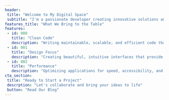 ```yaml
---
header:
 title: "Welcome to My Digital Space"
 subtitle: "I'm a passionate developer creating innovative solutions and beautiful experiences. Explore my work, learn about my journey, and let's build something amazing together"
features_title: "What We Bring to the Table"
features:
 - id: 000
   title: "Clean Code"
   description: "Writing maintainable, scalable, and efficient code that stands the test of time"
 - id: 001
   title: "Design Focus"
   description: "Creating beautiful, intuitive interfaces that provide exceptional user experiences"
 - id: 002
   title: "Performance"
   description: "Optimizing applications for speed, accessibility, and seamless user interactions"
cta_section:
 title: "Ready to Start a Project"
 descrption: "Let's collaborate and bring your ideas to life"
 button: "Read Our Blog"
---
```

